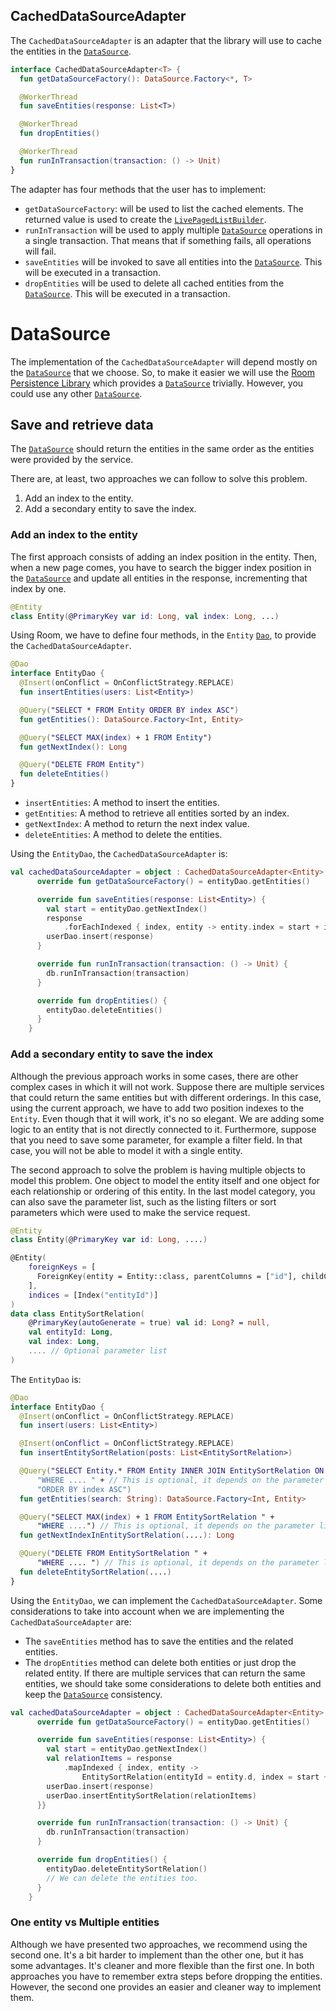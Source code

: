 ## CachedDataSourceAdapter
The `CachedDataSourceAdapter` is an adapter that the library will use to cache the entities in the [`DataSource`].

```kotlin
interface CachedDataSourceAdapter<T> {
  fun getDataSourceFactory(): DataSource.Factory<*, T>

  @WorkerThread
  fun saveEntities(response: List<T>)

  @WorkerThread
  fun dropEntities()

  @WorkerThread
  fun runInTransaction(transaction: () -> Unit)
}
```

The adapter has four methods that the user has to implement:

- `getDataSourceFactory`: will be used to list the cached elements.
The returned value is used to create the [`LivePagedListBuilder`](https://developer.android.com/reference/android/arch/paging/LivePagedListBuilder).
- `runInTransaction` will be used to apply multiple [`DataSource`] operations in a single transaction. That means that if something fails, all operations will fail.
- `saveEntities` will be invoked to save all entities into the [`DataSource`].
This will be executed in a transaction.
- `dropEntities` will be used to delete all cached entities from the [`DataSource`].
This will be executed in a transaction.

# DataSource
The implementation of the `CachedDataSourceAdapter` will depend mostly on the [`DataSource`] that we choose.
So, to make it easier we will use the [Room Persistence Library](https://developer.android.com/topic/libraries/architecture/room) which provides a [`DataSource`] trivially.
However, you could use any other [`DataSource`].

## Save and retrieve data
The [`DataSource`] should return the entities in the same order as the entities were provided by the service.

There are, at least, two approaches we can follow to solve this problem.
1. Add an index to the entity.
1. Add a secondary entity to save the index.

### Add an index to the entity

The first approach consists of adding an index position in the entity.
Then, when a new page comes, you have to search the bigger index position in the [`DataSource`] and update all entities in the response, incrementing that index by one.

```kotlin
@Entity
class Entity(@PrimaryKey var id: Long, val index: Long, ...)
```

Using Room, we have to define four methods, in the `Entity` [`Dao`](https://developer.android.com/training/data-storage/room/accessing-data), to provide the `CachedDataSourceAdapter`.


```kotlin
@Dao
interface EntityDao {
  @Insert(onConflict = OnConflictStrategy.REPLACE)
  fun insertEntities(users: List<Entity>)

  @Query("SELECT * FROM Entity ORDER BY index ASC")
  fun getEntities(): DataSource.Factory<Int, Entity>

  @Query("SELECT MAX(index) + 1 FROM Entity")
  fun getNextIndex(): Long

  @Query("DELETE FROM Entity")
  fun deleteEntities()
}
```

- `insertEntities`: A method to insert the entities.
- `getEntities`: A method to retrieve all entities sorted by an index.
- `getNextIndex`: A method to return the next index value.
- `deleteEntities`: A method to delete the entities.

Using the `EntityDao`, the `CachedDataSourceAdapter` is:

```kotlin
val cachedDataSourceAdapter = object : CachedDataSourceAdapter<Entity> {
      override fun getDataSourceFactory() = entityDao.getEntities()

      override fun saveEntities(response: List<Entity>) {
        val start = entityDao.getNextIndex()
        response
            .forEachIndexed { index, entity -> entity.index = start + index }
        userDao.insert(response)
      }

      override fun runInTransaction(transaction: () -> Unit) {
        db.runInTransaction(transaction)
      }

      override fun dropEntities() {
        entityDao.deleteEntities()
      }
    }
```

### Add a secondary entity to save the index
Although the previous approach works in some cases, there are other complex cases in which it will not work.
Suppose there are multiple services that could return the same entities but with different orderings.
In this case, using the current approach, we have to add two position indexes to the `Entity`.
Even though that it will work, it's no so elegant.
We are adding some logic to an entity that is not directly connected to it.
Furthermore, suppose that you need to save some parameter, for example a filter field.
In that case, you will not be able to model it with a single entity.

The second approach to solve the problem is having multiple objects to model this problem.
One object to model the entity itself and one object for each relationship or ordering of this entity.
In the last model category, you can also save the parameter list, such as the listing filters or sort parameters which were used to make the service request.

```kotlin
@Entity
class Entity(@PrimaryKey var id: Long, ....)

@Entity(
    foreignKeys = [
      ForeignKey(entity = Entity::class, parentColumns = ["id"], childColumns = ["entityId"])
    ],
    indices = [Index("entityId")]
)
data class EntitySortRelation(
    @PrimaryKey(autoGenerate = true) val id: Long? = null,
    val entityId: Long,
    val index: Long,
    .... // Optional parameter list
)
```

The `EntityDao` is:

```kotlin
@Dao
interface EntityDao {
  @Insert(onConflict = OnConflictStrategy.REPLACE)
  fun insert(users: List<Entity>)

  @Insert(onConflict = OnConflictStrategy.REPLACE)
  fun insertEntitySortRelation(posts: List<EntitySortRelation>)

  @Query("SELECT Entity.* FROM Entity INNER JOIN EntitySortRelation ON Entity.id = EntitySortRelation.entityId " +
      "WHERE .... " + // This is optional, it depends on the parameter list
      "ORDER BY index ASC")
  fun getEntities(search: String): DataSource.Factory<Int, Entity>

  @Query("SELECT MAX(index) + 1 FROM EntitySortRelation " +
      "WHERE ....") // This is optional, it depends on the parameter list
  fun getNextIndexInEntitySortRelation(....): Long

  @Query("DELETE FROM EntitySortRelation " +
      "WHERE .... ") // This is optional, it depends on the parameter list
  fun deleteEntitySortRelation(....)
}
```

Using the `EntityDao`, we can implement the `CachedDataSourceAdapter`.
Some considerations to take into account when we are implementing the `CachedDataSourceAdapter` are:
- The `saveEntities` method has to save the entities and the related entities.
- The `dropEntities` method can delete both entities or just drop the related entity.
If there are multiple services that can return the same entities, we should take some considerations to delete both entities and keep the [`DataSource`] consistency. 

```kotlin
val cachedDataSourceAdapter = object : CachedDataSourceAdapter<Entity> {
      override fun getDataSourceFactory() = entityDao.getEntities()

      override fun saveEntities(response: List<Entity>) {
        val start = entityDao.getNextIndex()
        val relationItems = response
            .mapIndexed { index, entity -> 
            	EntitySortRelation(entityId = entity.d, index = start + index }
        userDao.insert(response)
        userDao.insertEntitySortRelation(relationItems)
      }}

      override fun runInTransaction(transaction: () -> Unit) {
        db.runInTransaction(transaction)
      }

      override fun dropEntities() {
        entityDao.deleteEntitySortRelation()
        // We can delete the entities too.
      }
    }
```

### One entity vs Multiple entities

Although we have presented two approaches, we recommend using the second one.
It's a bit harder to implement than the other one, but it has some advantages.
It's cleaner and more flexible than the first one.
In both approaches you have to remember extra steps before dropping the entities.
However, the second one provides an easier and cleaner way to implement them.

[`DataSource`]: https://developer.android.com/reference/android/arch/paging/DataSource
